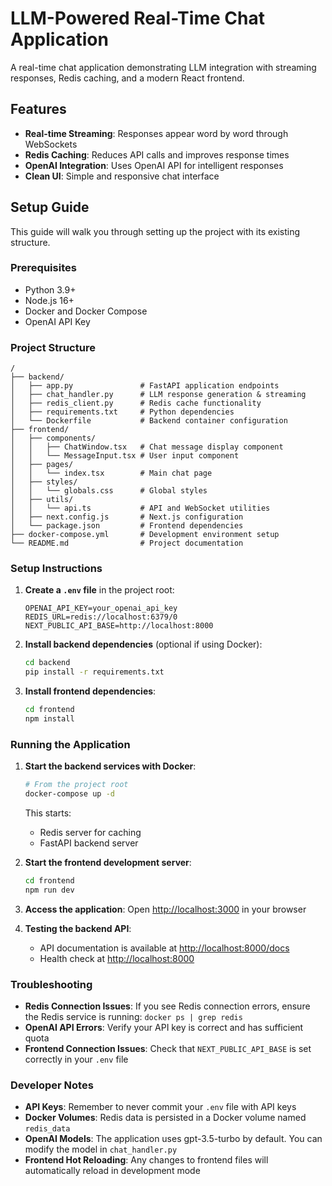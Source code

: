 # LLM-Powered Real-Time Chat Application

A real-time chat application demonstrating LLM integration with streaming responses, Redis caching, and a modern React frontend.

## Features

- **Real-time Streaming**: Responses appear word by word through WebSockets
- **Redis Caching**: Reduces API calls and improves response times
- **OpenAI Integration**: Uses OpenAI API for intelligent responses
- **Clean UI**: Simple and responsive chat interface

## Setup Guide

This guide will walk you through setting up the project with its existing structure.

### Prerequisites

- Python 3.9+ 
- Node.js 16+
- Docker and Docker Compose
- OpenAI API Key

### Project Structure

```
/
├── backend/
│   ├── app.py               # FastAPI application endpoints
│   ├── chat_handler.py      # LLM response generation & streaming
│   ├── redis_client.py      # Redis cache functionality
│   ├── requirements.txt     # Python dependencies
│   └── Dockerfile           # Backend container configuration
├── frontend/
│   ├── components/
│   │   ├── ChatWindow.tsx   # Chat message display component
│   │   └── MessageInput.tsx # User input component
│   ├── pages/
│   │   └── index.tsx        # Main chat page
│   ├── styles/
│   │   └── globals.css      # Global styles
│   ├── utils/
│   │   └── api.ts           # API and WebSocket utilities
│   ├── next.config.js       # Next.js configuration
│   └── package.json         # Frontend dependencies
├── docker-compose.yml       # Development environment setup
└── README.md                # Project documentation
```

### Setup Instructions

1. **Create a `.env` file** in the project root:
   ```
   OPENAI_API_KEY=your_openai_api_key
   REDIS_URL=redis://localhost:6379/0
   NEXT_PUBLIC_API_BASE=http://localhost:8000
   ```

2. **Install backend dependencies** (optional if using Docker):
   ```bash
   cd backend
   pip install -r requirements.txt
   ```

3. **Install frontend dependencies**:
   ```bash
   cd frontend
   npm install
   ```

### Running the Application

1. **Start the backend services with Docker**:
   ```bash
   # From the project root
   docker-compose up -d
   ```
   
   This starts:
   - Redis server for caching
   - FastAPI backend server

2. **Start the frontend development server**:
   ```bash
   cd frontend
   npm run dev
   ```

3. **Access the application**:
   Open [http://localhost:3000](http://localhost:3000) in your browser

4. **Testing the backend API**:
   - API documentation is available at [http://localhost:8000/docs](http://localhost:8000/docs)
   - Health check at [http://localhost:8000](http://localhost:8000)

### Troubleshooting

- **Redis Connection Issues**: If you see Redis connection errors, ensure the Redis service is running: `docker ps | grep redis`
- **OpenAI API Errors**: Verify your API key is correct and has sufficient quota
- **Frontend Connection Issues**: Check that `NEXT_PUBLIC_API_BASE` is set correctly in your `.env` file

### Developer Notes

- **API Keys**: Remember to never commit your `.env` file with API keys
- **Docker Volumes**: Redis data is persisted in a Docker volume named `redis_data`
- **OpenAI Models**: The application uses gpt-3.5-turbo by default. You can modify the model in `chat_handler.py`
- **Frontend Hot Reloading**: Any changes to frontend files will automatically reload in development mode